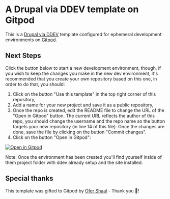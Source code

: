 # A Drupal via DDEV template on Gitpod

This is a [Drupal via DDEV](https://github.com/drud/ddev) template configured for ephemeral development environments on [Gitpod](https://www.gitpod.io/).

## Next Steps

Click the button below to start a new development environment, though, if you wish to keep the changes you make in the new dev environment, it's recommended that you create your own repository based on this one, in order to do that, you should:

1. Click on the button "Use this template" in the top right corner of this repository,
2. Add a name for your new project and save it as a public repository,
3. Once the repo is created, edit the README file to change the URL of the "Open in Gitpod" button. The current URL reflects the author of this repo, you should change the username and the repo name so the button targets your new repository (in line 14 of this file). Once the changes are done, save the file by clicking on the button "Commit changes".
4. Click on the button "Open in Gitpod":

[![Open in Gitpod](https://gitpod.io/button/open-in-gitpod.svg)](https://gitpod.io/#https://github.com/IskandarEW/trc)

Note: Once the environment has been created you'll find yourself inside of them project folder with ddev already setup and the site installed.

## Special thanks

This template was gifted to Gitpod by [Ofer Shaal](https://github.com/shaal) - Thank you 🙏!
